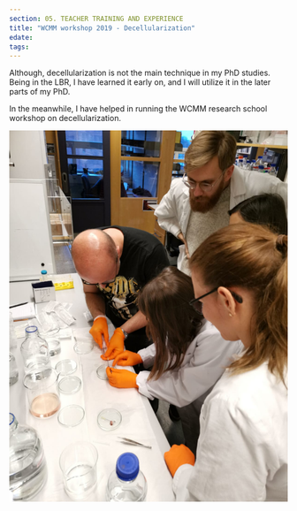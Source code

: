 ```yaml
---
section: 05. TEACHER TRAINING AND EXPERIENCE
title: "WCMM workshop 2019 - Decellularization"
edate: 
tags:
---
```

Although, decellularization is not the main technique in my PhD studies. Being in the LBR, I have learned it early on, and I will utilize it in the later parts of my PhD. 

In the meanwhile, I have helped in running the WCMM research school workshop on decellularization.

![WCMM](/assets/img/WCMM-decell2.jpg)